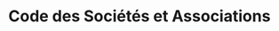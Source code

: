 <!-- TITLE: Code des Sociétés et Associations -->
<!-- SUBTITLE: Le nouveau code concernant les asbl -->

# Code des Sociétés et Associations

